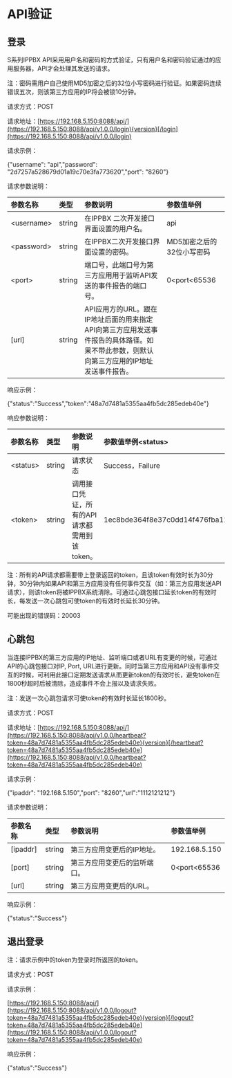 # API验证

## 登录

S系列IPPBX API采用用户名和密码的方式验证，只有用户名和密码验证通过的应用服务器，API才会处理其发送的请求。

注：密码需用户自己使用MD5加密之后的32位小写密码进行验证。如果密码连续错误五次，则该第三方应用的IP将会被锁10分钟。

请求方式：POST

请求地址：[https://192.168.5.150:8088/api/](https://192.168.5.150:8088/api/v1.0.0/login){version}[/login](https://192.168.5.150:8088/api/v1.0.0/login)

请求示例：

{"username": "api","password": "2d7257a528679d01a19c70e3fa773620","port": "8260"}

请求参数说明：

| 参数名称 | 类型 | 参数说明 | 参数值举例 |
| :--- | :--- | :--- | :--- |
| &lt;username&gt; | string | 在IPPBX 二次开发接口界面设置的用户名。 | api |
| &lt;password&gt; | string | 在IPPBX二次开发接口界面设置的密码。 | MD5加密之后的32位小写密码 |
| &lt;port&gt; | string | 端口号，此端口号为第三方应用用于监听API发送的事件报告的端口号。 | 0&lt;port&lt;65536 |
| \[url\] | string | API应用方的URL。跟在IP地址后面的用来指定API向第三方应用发送事件报告的具体路径。如果不带此参数，则默认向第三方应用的IP地址发送事件报告。 |  |

响应示例：

{"status":"Success","token":"48a7d7481a5355aa4fb5dc285edeb40e"}

响应参数说明：

| 参数名称 | 类型 | 参数说明 | 参数值举例&lt;status&gt; |
| :--- | :--- | :--- | :--- |
| &lt;status&gt; | string | 请求状态 | Success，Failure |
| &lt;token&gt; | string | 调用接口凭证，所有的API请求都需用到该token。 | 1ec8bde364f8e37c0dd14f476fba114c |

注：所有的API请求都需要带上登录返回的token，且该token有效时长为30分钟，30分钟内如果API和第三方应用没有任何事件交互（如：第三方应用发送API请求），则该token将被IPPBX系统清除。可通过心跳包接口延长token的有效时长，每发送一次心跳包可使token的有效时长延长30分钟。

可能出现的错误码：20003

## 心跳包

当连接IPPBX的第三方应用的IP地址、监听端口或者URL有变更的时候，可通过API的心跳包接口对IP, Port, URL进行更新。同时当第三方应用和API没有事件交互的时候，可利用此接口定期发送请求从而更新token的有效时长，避免token在1800秒超时后被清除，造成事件不会上报以及请求失败。

注：发送一次心跳包请求可使token的有效时长延长1800秒。

请求方式：POST

请求地址：[https://192.168.5.150:8088/api/](https://192.168.5.150:8088/api/v1.0.0/heartbeat?token=48a7d7481a5355aa4fb5dc285edeb40e){version}[/heartbeat?token=48a7d7481a5355aa4fb5dc285edeb40e](https://192.168.5.150:8088/api/v1.0.0/heartbeat?token=48a7d7481a5355aa4fb5dc285edeb40e)

请求示例：

{"ipaddr": "192.168.5.150","port": "8260","url":"1112121212"}

请求参数说明：

| 参数名称 | 类型 | 参数说明 | 参数值举例 |
| :--- | :--- | :--- | :--- |
| \[ipaddr\] | string | 第三方应用变更后的IP地址。 | 192.168.5.150 |
| \[port\] | string | 第三方应用变更后的监听端口。 | 0&lt;port&lt;65536 |
| \[url\] | string | 第三方应用变更后的URL。 |  |

响应示例：

{"status":"Success"}

## 退出登录

注：请求示例中的token为登录时所返回的token。

请求方式：POST

请求示例：

[https://192.168.5.150:8088/api/](https://192.168.5.150:8088/api/v1.0.0/logout?token=48a7d7481a5355aa4fb5dc285edeb40e){version}[/logout?token=48a7d7481a5355aa4fb5dc285edeb40e](https://192.168.5.150:8088/api/v1.0.0/logout?token=48a7d7481a5355aa4fb5dc285edeb40e)

响应示例：

{"status":"Success"}

